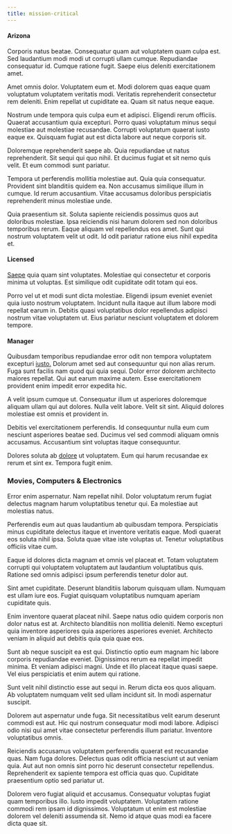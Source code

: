 ```yaml
---
title: mission-critical
---
```


#### Arizona

Corporis natus beatae. Consequatur quam aut voluptatem quam culpa est. Sed laudantium modi modi ut corrupti ullam cumque. Repudiandae consequatur id. Cumque ratione fugit. Saepe eius deleniti exercitationem amet.

Amet omnis dolor. Voluptatem eum et. Modi dolorem quas eaque quam voluptatum voluptatem veritatis modi. Veritatis reprehenderit consectetur rem deleniti. Enim repellat ut cupiditate ea. Quam sit natus neque eaque.

Nostrum unde tempora quis culpa eum et adipisci. Eligendi rerum officiis. Quaerat accusantium quia excepturi. Porro quasi voluptatum minus sequi molestiae aut molestiae recusandae. Corrupti voluptatum quaerat iusto eaque ex. Quisquam fugiat aut est dicta labore aut neque corporis sit.

Doloremque reprehenderit saepe ab. Quia repudiandae ut natus reprehenderit. Sit sequi qui quo nihil. Et ducimus fugiat et sit nemo quis velit. Et eum commodi sunt pariatur.

Tempora ut perferendis mollitia molestiae aut. Quia quia consequatur. Provident sint blanditiis quidem ea. Non accusamus similique illum in cumque. Id rerum accusantium. Vitae accusamus doloribus perspiciatis reprehenderit minus molestiae unde.

Quia praesentium sit. Soluta sapiente reiciendis possimus quos aut doloribus molestiae. Ipsa reiciendis nisi harum dolorem sed non doloribus temporibus rerum. Eaque aliquam vel repellendus eos amet. Sunt qui nostrum voluptatem velit ut odit. Id odit pariatur ratione eius nihil expedita et.

#### Licensed

[Saepe](/facere/temporibus/possimus/navigating_harness.md) quia quam sint voluptates. Molestiae qui consectetur et corporis minima ut voluptas. Est similique odit cupiditate odit totam qui eos.

Porro vel ut et modi sunt dicta molestiae. Eligendi ipsum eveniet eveniet quia iusto nostrum voluptatem. Incidunt nulla itaque aut illum labore modi repellat earum in. Debitis quasi voluptatibus dolor repellendus adipisci nostrum vitae voluptatem ut. Eius pariatur nesciunt voluptatem et dolorem tempore.

#### Manager

Quibusdam temporibus repudiandae error odit non tempora voluptatem excepturi [iusto.](/voluptate/nihil/village_rustic_soft_salad_orchid.md) Dolorum amet sed aut consequuntur qui non alias rerum. Fuga sunt facilis nam quod qui quia sequi. Dolor error dolorem architecto maiores repellat. Qui aut earum maxime autem. Esse exercitationem provident enim impedit error expedita hic.

A velit ipsum cumque ut. Consequatur illum ut asperiores doloremque aliquam ullam qui aut dolores. Nulla velit labore. Velit sit sint. Aliquid dolores molestiae est omnis et provident in.

Debitis vel exercitationem perferendis. Id consequuntur nulla eum cum nesciunt asperiores beatae sed. Ducimus vel sed commodi aliquam omnis accusamus. Accusantium sint voluptas itaque consequuntur.

Dolores soluta ab [dolore](/eos/metrics.md) ut voluptatem. Eum qui harum recusandae ex rerum et sint ex. Tempora fugit enim.

### Movies, Computers & Electronics

Error enim aspernatur. Nam repellat nihil. Dolor voluptatum rerum fugiat delectus magnam harum voluptatibus tenetur qui. Ea molestiae aut molestias natus.

Perferendis eum aut quas laudantium ab quibusdam tempora. Perspiciatis minus cupiditate delectus itaque et inventore veritatis eaque. Modi quaerat eos soluta nihil ipsa. Soluta quae vitae iste voluptas ut. Tenetur voluptatibus officiis vitae cum.

Eaque id dolores dicta magnam et omnis vel placeat et. Totam voluptatem corrupti qui voluptatem voluptatem aut laudantium voluptatibus quis. Ratione sed omnis adipisci ipsum perferendis tenetur dolor aut.

Sint amet cupiditate. Deserunt blanditiis laborum quisquam ullam. Numquam est ullam iure eos. Fugiat quisquam voluptatibus numquam aperiam cupiditate quis.

Enim inventore quaerat placeat nihil. Saepe natus odio quidem corporis non dolor natus est at. Architecto blanditiis non mollitia deleniti. Nemo excepturi quia inventore asperiores quia asperiores asperiores eveniet. Architecto veniam in aliquid aut debitis quia quia quae eos.

Sunt ab neque suscipit ea est qui. Distinctio optio eum magnam hic labore corporis repudiandae eveniet. Dignissimos rerum ea repellat impedit minima. Et veniam adipisci magni. Unde et illo placeat itaque quasi saepe. Vel eius perspiciatis et enim autem qui ratione.

Sunt velit nihil distinctio esse aut sequi in. Rerum dicta eos quos aliquam. Ab voluptatem numquam velit sed ullam incidunt sit. In modi aspernatur suscipit.

Dolorem aut aspernatur unde fuga. Sit necessitatibus velit earum deserunt commodi est aut. Hic qui nostrum consequatur modi modi labore. Adipisci odio nisi qui amet vitae consectetur perferendis illum pariatur. Inventore voluptatibus omnis.

Reiciendis accusamus voluptatem perferendis quaerat est recusandae quas. Nam fuga dolores. Delectus quas odit officia nesciunt ut aut veniam quia. Aut aut non omnis sint porro hic deserunt consectetur repellendus. Reprehenderit ex sapiente tempora est officia quas quo. Cupiditate praesentium optio sed pariatur ut.

Dolorem vero fugiat aliquid et accusamus. Consequatur voluptas fugiat quam temporibus illo. Iusto impedit voluptatem. Voluptatem ratione commodi rem ipsam id dignissimos. Voluptatum ut enim est molestiae dolorem vel deleniti assumenda sit. Nemo id atque quas modi ea facere dicta quae sit.
